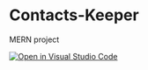 # Contacts-Keeper

MERN project

[![Open in Visual Studio Code](https://open.vscode.dev/badges/open-in-vscode.svg)](https://open.vscode.dev/organization/repository)

